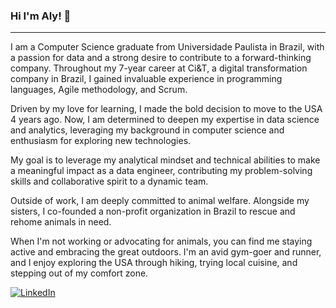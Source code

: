 ### Hi I'm Aly! 👋
---

I am a Computer Science graduate from Universidade Paulista in Brazil, with a passion for data and a strong desire to contribute to a forward-thinking company. Throughout my 7-year career at Ci&T, a digital transformation company in Brazil, I gained invaluable experience in programming languages, Agile methodology, and Scrum.

Driven by my love for learning, I made the bold decision to move to the USA 4 years ago. Now, I am determined to deepen my expertise in data science and analytics, leveraging my background in computer science and enthusiasm for exploring new technologies.

My goal is to leverage my analytical mindset and technical abilities to make a meaningful impact as a data engineer, contributing my problem-solving skills and collaborative spirit to a dynamic team.

Outside of work, I am deeply committed to animal welfare. Alongside my sisters, I co-founded a non-profit organization in Brazil to rescue and rehome animals in need.

When I'm not working or advocating for animals, you can find me staying active and embracing the great outdoors. I'm an avid gym-goer and runner, and I enjoy exploring the USA through hiking, trying local cuisine, and stepping out of my comfort zone.


[![LinkedIn](https://img.shields.io/badge/-LinkedIn-blue?style=flat-square&logo=Linkedin&logoColor=white&link=https://www.linkedin.com/in/alessandra-fults-6a3896149)](https://www.linkedin.com/in/alessandra-fults-6a3896149)

